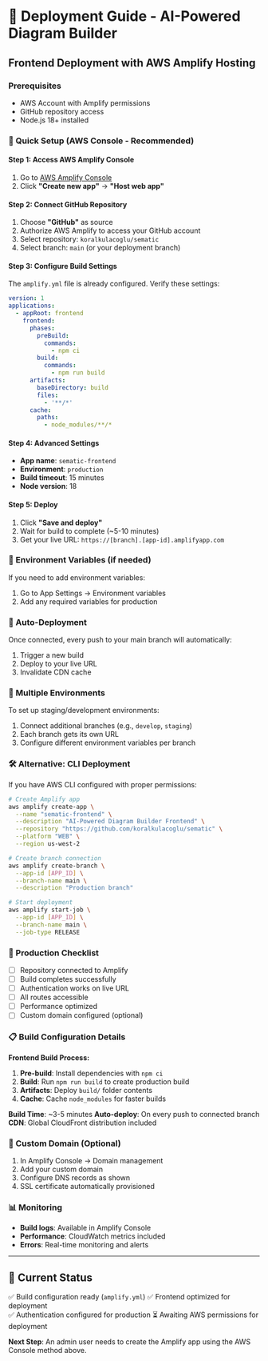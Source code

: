 # 🚀 Deployment Guide - AI-Powered Diagram Builder

## Frontend Deployment with AWS Amplify Hosting

### Prerequisites
- AWS Account with Amplify permissions
- GitHub repository access
- Node.js 18+ installed

### 🎯 Quick Setup (AWS Console - Recommended)

#### Step 1: Access AWS Amplify Console
1. Go to [AWS Amplify Console](https://console.aws.amazon.com/amplify/)
2. Click **"Create new app"** → **"Host web app"**

#### Step 2: Connect GitHub Repository
1. Choose **"GitHub"** as source
2. Authorize AWS Amplify to access your GitHub account
3. Select repository: `koralkulacoglu/sematic`
4. Select branch: `main` (or your deployment branch)

#### Step 3: Configure Build Settings
The `amplify.yml` file is already configured. Verify these settings:

```yaml
version: 1
applications:
  - appRoot: frontend
    frontend:
      phases:
        preBuild:
          commands:
            - npm ci
        build:
          commands:
            - npm run build
      artifacts:
        baseDirectory: build
        files:
          - '**/*'
      cache:
        paths:
          - node_modules/**/*
```

#### Step 4: Advanced Settings
- **App name**: `sematic-frontend`
- **Environment**: `production`
- **Build timeout**: 15 minutes
- **Node version**: 18

#### Step 5: Deploy
1. Click **"Save and deploy"**
2. Wait for build to complete (~5-10 minutes)
3. Get your live URL: `https://[branch].[app-id].amplifyapp.com`

### 🔧 Environment Variables (if needed)
If you need to add environment variables:
1. Go to App Settings → Environment variables
2. Add any required variables for production

### 🔄 Auto-Deployment
Once connected, every push to your main branch will automatically:
1. Trigger a new build
2. Deploy to your live URL
3. Invalidate CDN cache

### 📱 Multiple Environments
To set up staging/development environments:
1. Connect additional branches (e.g., `develop`, `staging`)
2. Each branch gets its own URL
3. Configure different environment variables per branch

### 🛠️ Alternative: CLI Deployment

If you have AWS CLI configured with proper permissions:

```bash
# Create Amplify app
aws amplify create-app \
  --name "sematic-frontend" \
  --description "AI-Powered Diagram Builder Frontend" \
  --repository "https://github.com/koralkulacoglu/sematic" \
  --platform "WEB" \
  --region us-west-2

# Create branch connection
aws amplify create-branch \
  --app-id [APP_ID] \
  --branch-name main \
  --description "Production branch"

# Start deployment
aws amplify start-job \
  --app-id [APP_ID] \
  --branch-name main \
  --job-type RELEASE
```

### 🎯 Production Checklist
- [ ] Repository connected to Amplify
- [ ] Build completes successfully
- [ ] Authentication works on live URL
- [ ] All routes accessible
- [ ] Performance optimized
- [ ] Custom domain configured (optional)

### 📋 Build Configuration Details

**Frontend Build Process:**
1. **Pre-build**: Install dependencies with `npm ci`
2. **Build**: Run `npm run build` to create production build
3. **Artifacts**: Deploy `build/` folder contents
4. **Cache**: Cache `node_modules` for faster builds

**Build Time**: ~3-5 minutes
**Auto-deploy**: On every push to connected branch
**CDN**: Global CloudFront distribution included

### 🔗 Custom Domain (Optional)
1. In Amplify Console → Domain management
2. Add your custom domain
3. Configure DNS records as shown
4. SSL certificate automatically provisioned

### 📊 Monitoring
- **Build logs**: Available in Amplify Console
- **Performance**: CloudWatch metrics included
- **Errors**: Real-time monitoring and alerts

---

## 🚨 Current Status
✅ Build configuration ready (`amplify.yml`)
✅ Frontend optimized for deployment  
✅ Authentication configured for production
⏳ Awaiting AWS permissions for deployment

**Next Step**: An admin user needs to create the Amplify app using the AWS Console method above.